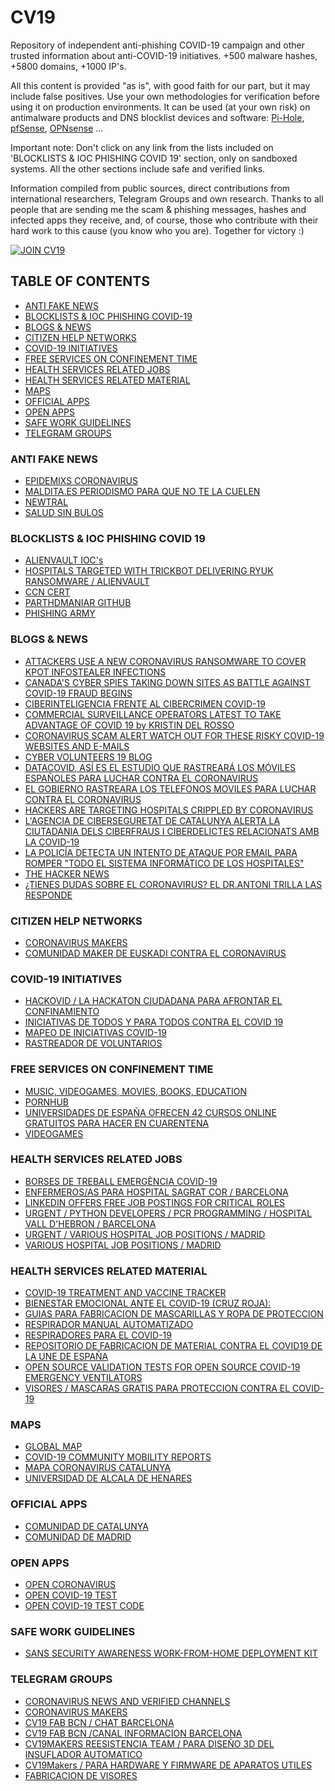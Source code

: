 # CV19

Repository of independent anti-phishing COVID-19 campaign and other trusted information about anti-COVID-19 initiatives.
+500 malware hashes, +5800 domains, +1000 IP's.

All this content is provided "as is", with good faith for our part, but it may include false positives. Use your own methodologies for verification before using it on production environments.
It can be used (at your own risk) on antimalware products and DNS blocklist devices and software: [Pi-Hole](https://pi-hole.net), [pfSense](https://www.pfsense.org), [OPNsense](https://opnsense.org) ...

Important note: 
Don't click on any link from the lists included on 'BLOCKLISTS & IOC PHISHING COVID 19' section, only on sandboxed systems.
All the other sections include safe and verified links.

Information compiled from public sources, direct contributions from international researchers, Telegram Groups and own research.
Thanks to all people that are sending me the scam & phishing messages, hashes and infected apps they receive, and, of course, those who contribute with their hard work to this cause (you know who you are).
Together for victory :)

[![JOIN CV19](https://media-exp1.licdn.com/dms/image/C4D22AQFuDTpiS_-eiw/feedshare-shrink_800/0?e=1587600000&v=beta&t=khENu9Cr6KyBoi5lrnu84oIktUi_MJd85qNq1_-FrrM)](https://cyberv19.org.uk)

## TABLE OF CONTENTS

- [ANTI FAKE NEWS](#anti-fake-news)
- [BLOCKLISTS & IOC PHISHING COVID-19](#blocklists--ioc-phishing-covid-19)
- [BLOGS & NEWS](#blogs--news)
- [CITIZEN HELP NETWORKS](#citizen-help-networks)
- [COVID-19 INITIATIVES](#covid-19-initiatives)
- [FREE SERVICES ON CONFINEMENT TIME](#free-services-on-confinement-time)
- [HEALTH SERVICES RELATED JOBS](#health-services-related-jobs)
- [HEALTH SERVICES RELATED MATERIAL](#health-services-related-material)
- [MAPS](#maps)
- [OFFICIAL APPS](#official-apps)
- [OPEN APPS](#open-apps)
- [SAFE WORK GUIDELINES](#safe-work-guidelines)
- [TELEGRAM GROUPS](#telegram-groups)

### ANTI FAKE NEWS

- [EPIDEMIXS CORONAVIRUS](https://coronavirus.epidemixs.org)
- [MALDITA.ES PERIODISMO PARA QUE NO TE LA CUELEN](https://maldita.es)
- [NEWTRAL](https://www.newtral.es/)
- [SALUD SIN BULOS](https://saludsinbulos.com)

### BLOCKLISTS & IOC PHISHING COVID 19

- [ALIENVAULT IOC's](https://otx.alienvault.com/pulse/5e7e782b2649c3f4232117ee)
- [HOSPITALS TARGETED WITH TRICKBOT DELIVERING RYUK RANSOMWARE / ALIENVAULT](https://otx.alienvault.com/pulse/5e7cc5274bea708f20593bec)
- [CCN CERT](https://loreto.ccn-cert.cni.es/index.php/s/oDcNr5Jqqpd5cjn)
- [PARTHDMANIAR GITHUB](https://github.com/parthdmaniar/coronavirus-covid-19-SARS-CoV-2-IoCs)
- [PHISHING ARMY](https://phishing.army/download/phishing_army_blocklist_extended.txt)

### BLOGS & NEWS

- [ATTACKERS USE A NEW CORONAVIRUS RANSOMWARE TO COVER KPOT INFOSTEALER INFECTIONS](https://www.cyberdefensemagazine.com/attackers-use-a-new-coronavirus-ransomware-to-cover-kpot-infostealer-infections/)
- [CANADA'S CYBER SPIES TAKING DOWN SITES AS BATTLE AGAINST COVID-19 FRAUD BEGINS](https://www.cbc.ca/news/politics/cse-disinformation-spoofing-1.5504619)
- [CIBERINTELIGENCIA FRENTE AL CIBERCRIMEN COVID-19](https://derechodelared.com/covid-ciberinteligencia/)
- [COMMERCIAL SURVEILLANCE OPERATORS LATEST TO TAKE ADVANTAGE OF COVID 19 by KRISTIN DEL ROSSO](https://blog.lookout.com/commercial-surveillanceware-operators-latest-to-take-advantage-of-covid-19)
- [CORONAVIRUS SCAM ALERT WATCH OUT FOR THESE RISKY COVID-19 WEBSITES AND E-MAILS](https://www.forbes.com/sites/thomasbrewster/2020/03/12/coronavirus-scam-alert-watch-out-for-these-risky-covid-19-websites-and-emails/)
- [CYBER VOLUNTEERS 19 BLOG](http://cyberv19.org.uk/blog/)
- [DATACOVID, ASÍ ES EL ESTUDIO QUE RASTREARÁ LOS MÓVILES ESPAÑOLES PARA LUCHAR CONTRA EL CORONAVIRUS](https://hipertextual.com/2020/04/datacovid-moviles-coronavirus)
- [EL GOBIERNO RASTREARA LOS TELEFONOS MOVILES PARA LUCHAR CONTRA EL CORONAVIRUS](https://www.lavanguardia.com/vida/20200328/48141359424/coronavirus-covid-19-telefonos-moviles-boe-gobierno-contagio-estado.html)
- [HACKERS ARE TARGETING HOSPITALS CRIPPLED BY CORONAVIRUS](https://www.wired.co.uk/article/coronavirus-hackers-cybercrime-phishing)
- [L'AGENCIA DE CIBERSEGURETAT DE CATALUNYA ALERTA LA CIUTADANIA DELS CIBERFRAUS I CIBERDELICTES RELACIONATS AMB LA COVID-19](https://ciberseguretat.gencat.cat/ca/detalls/noticia/LAgencia-de-Ciberseguretat-de-Catalunya-alerta-la-ciutadania-dels-ciberfraus-i-ciberdelictes-relacionats-amb-la-COVID-19)
- [LA POLICÍA DETECTA UN INTENTO DE ATAQUE POR EMAIL PARA ROMPER "TODO EL SISTEMA INFORMÁTICO DE LOS HOSPITALES"](https://cadenaser.com/ser/2020/03/23/tribunales/1584959483_350272.html)
- [THE HACKER NEWS](https://thehackernews.com/2020/03/covid-19-coronavirus-hacker-malware.html)
- [¿TIENES DUDAS SOBRE EL CORONAVIRUS? EL DR.ANTONI TRILLA LAS RESPONDE](https://youtu.be/zbHwaWs-vBs)

### CITIZEN HELP NETWORKS

- [CORONAVIRUS MAKERS](http://foro.coronavirusmakers.org/)
- [COMUNIDAD MAKER DE EUSKADI CONTRA EL CORONAVIRUS](https://covideuskadi.net/impresion-3d)

### COVID-19 INITIATIVES

- [HACKOVID / LA HACKATON CIUDADANA PARA AFRONTAR EL CONFINAMIENTO](https://hackovid.cat)
- [INICIATIVAS DE TODOS Y PARA TODOS CONTRA EL COVID 19](https://frenalacurva.net/)
- [MAPEO DE INICIATIVAS COVID-19](https://docs.google.com/document/d/1zWI9Pdp0mcZd-9ATPjELKRFenZfYkc1aYxAkQXaymtI/edit)
- [RASTREADOR DE VOLUNTARIOS](https://rastreadordevoluntarios.com)

### FREE SERVICES ON CONFINEMENT TIME

- [MUSIC, VIDEOGAMES, MOVIES, BOOKS, EDUCATION](https://es.gizmodo.com/18-servicios-y-contenidos-gratuitos-para-entretenerte-d-1842370974)
- [PORNHUB](https://es.pornhub.com/spain?AB=1)
- [UNIVERSIDADES DE ESPAÑA OFRECEN 42 CURSOS ONLINE GRATUITOS PARA HACER EN CUARENTENA](https://cerebrodigital.org/post/Universidades-de-Espana-ofrecen-42-cursos-online-gratuitos-para-hacer-en-cuarentena)
- [VIDEOGAMES](https://www.lavanguardia.com/videojuegos/20200316/474187260250/videojuegos-gratis-confinamiento-coronavirus-playstation-xbox-pc-nintendo-swtich.html)

### HEALTH SERVICES RELATED JOBS

- [BORSES DE TREBALL EMERGÈNCIA COVID-19](https://serveiocupacio.gencat.cat/web/.content/01_soc/CORONAVIRUS/Ciutadans/Borsa_SOC_Assistencial_dependencia_COVID19.pdf)
- [ENFERMEROS/AS PARA HOSPITAL SAGRAT COR / BARCELONA](https://jobs.hospitalarias.es/jobs/enfermeria/enfermeroa-hospital-sagrat-cor/42)
- [LINKEDIN OFFERS FREE JOB POSTINGS FOR CRITICAL ROLES](https://www.outlookindia.com/newsscroll/covid19-linkedin-offers-free-job-postings-for-critical-roles/1788534)
- [URGENT / PYTHON DEVELOPERS / PCR PROGRAMMING / HOSPITAL VALL D'HEBRON / BARCELONA](https://www.meetup.com/es-ES/python-barcelona/messages/83186531/?messageId=83186531)
- [URGENT / VARIOUS HOSPITAL JOB POSITIONS / MADRID](https://www.linkedin.com/feed/update/urn%3Ali%3Aactivity%3A6649304769439510528/)
- [VARIOUS HOSPITAL JOB POSITIONS / MADRID](https://www.linkedin.com/feed/update/urn%3Ali%3Aactivity%3A6649304290802311168/)

### HEALTH SERVICES RELATED MATERIAL

- [COVID-19 TREATMENT AND VACCINE TRACKER](https://milkeninstitute.org/sites/default/files/2020-03/Covid19%20Tracker%20032020v3-posting.pdf)
- [BIENESTAR EMOCIONAL ANTE EL COVID-19 (CRUZ ROJA):](https://www.cruzroja.es/cre_web/formacion/materiales/pfbienestaremocional/index.html)
- [GUIAS PARA FABRICACION DE MASCARILLAS Y ROPA DE PROTECCION](https://www.mincotur.gob.es/es-es/COVID-19/Paginas/guias-para-fabricacion-de-mascarillas-y-ropa-de-proteccion.aspx)
- [RESPIRADOR MANUAL AUTOMATIZADO](https://www.paoson.com/en/blog/automated-ambu-type-ventilator-n137)
- [RESPIRADORES PARA EL COVID-19](https://www.frax3d.com/respiradores)
- [REPOSITORIO DE FABRICACION DE MATERIAL CONTRA EL COVID19 DE LA UNE DE ESPAÑA](https://github.com/eastierp/UNE-COVID19)
- [OPEN SOURCE VALIDATION TESTS FOR OPEN SOURCE COVID-19 EMERGENCY VENTILATORS](https://medium.com/@RobertLeeRead/open-source-validation-tests-for-open-source-covid-19-emergency-ventilators-7096c6393d61)
- [VISORES / MASCARAS GRATIS PARA PROTECCION CONTRA EL COVID-19](www.libreguard.care)

### MAPS

- [GLOBAL MAP](https://edition.cnn.com/interactive/2020/health/coronavirus-maps-and-cases/)
- [COVID-19 COMMUNITY MOBILITY REPORTS](https://www.google.com/covid19/mobility/)
- [MAPA CORONAVIRUS CATALUNYA](https://www.google.com/maps/d/viewer?mid=1H1tkCXvHPeuxVP50E7VblTUzmXgFMtHh&ll=41.60834498977679%2C2.082892678268422&z=11)
- [UNIVERSIDAD DE ALCALA DE HENARES](https://covid.alphasec.eu/app/kibana#/dashboards)

### OFFICIAL APPS

- [COMUNIDAD DE CATALUNYA](http://canalsalut.gencat.cat/ca/salut-a-z/c/coronavirus-2019-ncov/stop-covid19-cat/)
- [COMUNIDAD DE MADRID](https://webapp.coronamadrid.com/)

### OPEN APPS

- [OPEN CORONAVIRUS](https://github.com/open-coronavirus/open-coronavirus)
- [OPEN COVID-19 TEST](https://celiavelmar.github.io/open-covid19-test/)
- [OPEN COVID-19 TEST CODE](https://github.com/celiavelmar/open-covid19-test)

### SAFE WORK GUIDELINES

- [SANS SECURITY AWARENESS WORK-FROM-HOME DEPLOYMENT KIT](https://www.sans.org/security-awareness-training/sans-security-awareness-work-home-deployment-kit)

### TELEGRAM GROUPS

- [CORONAVIRUS NEWS AND VERIFIED CHANNELS](https://telegram.org/blog/coronavirus)
- [CORONAVIRUS MAKERS](https://t.me/coronavirus_makers)
- [CV19 FAB BCN / CHAT BARCELONA](https://t.me/Grupo_CV19_FAB_BCN)
- [CV19 FAB BCN /CANAL INFORMACION BARCELONA](https://t.me/Comunicados_CV19_FAB_BCN)
- [CV19MAKERS REESISTENCIA TEAM / PARA DISEÑO 3D DEL INSUFLADOR AUTOMATICO](https://t.me/CV19Makers_Ventilador_3D)
- [CV19Makers / PARA HARDWARE Y FIRMWARE DE APARATOS UTILES](https://t.me/CV19Makers_Ventilador_Soft)
- [FABRICACION DE VISORES](https://t.me/librevisor)